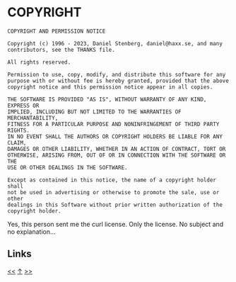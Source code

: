 # COPYRIGHT

    COPYRIGHT AND PERMISSION NOTICE

    Copyright (c) 1996 - 2023, Daniel Stenberg, daniel@haxx.se, and many
    contributors, see the THANKS file.

    All rights reserved.

    Permission to use, copy, modify, and distribute this software for any
    purpose with or without fee is hereby granted, provided that the above
    copyright notice and this permission notice appear in all copies.

    THE SOFTWARE IS PROVIDED "AS IS", WITHOUT WARRANTY OF ANY KIND, EXPRESS OR
    IMPLIED, INCLUDING BUT NOT LIMITED TO THE WARRANTIES OF MERCHANTABILITY,
    FITNESS FOR A PARTICULAR PURPOSE AND NONINFRINGEMENT OF THIRD PARTY RIGHTS.
    IN NO EVENT SHALL THE AUTHORS OR COPYRIGHT HOLDERS BE LIABLE FOR ANY CLAIM,
    DAMAGES OR OTHER LIABILITY, WHETHER IN AN ACTION OF CONTRACT, TORT OR
    OTHERWISE, ARISING FROM, OUT OF OR IN CONNECTION WITH THE SOFTWARE OR THE
    USE OR OTHER DEALINGS IN THE SOFTWARE.

    Except as contained in this notice, the name of a copyright holder shall
    not be used in advertising or otherwise to promote the sale, use or other
    dealings in this Software without prior written authorization of the
    copyright holder.

Yes, this person sent me the curl license. Only the license. No subject and no
explanation...
## Links

[<<](2023-09-20.md) [↑](../) [>>](2023-11-26.md)
